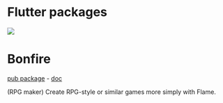 # Flutter packages

![](https://raw.githubusercontent.com/RafaelBarbosatec/bonfire/master/media/bonfire.gif)
# Bonfire 
[pub package](https://pub.dev/packages/bonfire) - [doc](https://pub.dev/packages/bonfire](https://bonfire-engine.github.io/#/))

(RPG maker) Create RPG-style or similar games more simply with Flame.
